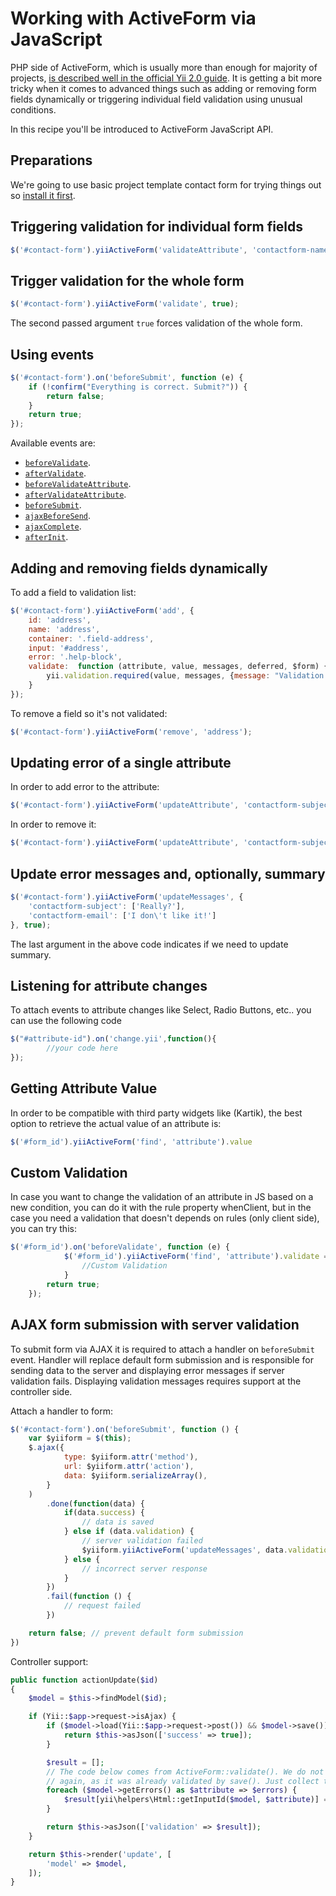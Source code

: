 Working with ActiveForm via JavaScript
======================================

PHP side of ActiveForm, which is usually more than enough for majority of projects,
[is described well in the official Yii 2.0 guide](http://www.yiiframework.com/doc-2.0/guide-input-forms.html). It is getting
a bit more tricky when it comes to advanced things such as adding or removing form fields dynamically or triggering individual
field validation using unusual conditions.

In this recipe you'll be introduced to ActiveForm JavaScript API.

Preparations
------------

We're going to use basic project template contact form for trying things out so [install it first](http://www.yiiframework.com/doc-2.0/guide-start-installation.html).

Triggering validation for individual form fields
------------------------------------------------

```javascript
$('#contact-form').yiiActiveForm('validateAttribute', 'contactform-name');
```

Trigger validation for the whole form
-------------------------------------

```javascript
$('#contact-form').yiiActiveForm('validate', true);
```

The second passed argument `true` forces validation of the whole form.

Using events
------------

```javascript
$('#contact-form').on('beforeSubmit', function (e) {
	if (!confirm("Everything is correct. Submit?")) {
		return false;
	}
	return true;
});
```

Available events are:

- [`beforeValidate`](https://github.com/yiisoft/yii2/blob/master/framework/assets/yii.activeForm.js#L39).
- [`afterValidate`](https://github.com/yiisoft/yii2/blob/master/framework/assets/yii.activeForm.js#L50).
- [`beforeValidateAttribute`](https://github.com/yiisoft/yii2/blob/master/framework/assets/yii.activeForm.js#L64).
- [`afterValidateAttribute`](https://github.com/yiisoft/yii2/blob/master/framework/assets/yii.activeForm.js#L74).
- [`beforeSubmit`](https://github.com/yiisoft/yii2/blob/master/framework/assets/yii.activeForm.js#L83).
- [`ajaxBeforeSend`](https://github.com/yiisoft/yii2/blob/master/framework/assets/yii.activeForm.js#L93).
- [`ajaxComplete`](https://github.com/yiisoft/yii2/blob/master/framework/assets/yii.activeForm.js#L103).
- [`afterInit`](https://github.com/yiisoft/yii2/blob/master/framework/assets/yii.activeForm.js#L111).

Adding and removing fields dynamically
--------------------------------------

To add a field to validation list:

```javascript
$('#contact-form').yiiActiveForm('add', {
    id: 'address',
    name: 'address',
    container: '.field-address',
    input: '#address',
    error: '.help-block',
    validate:  function (attribute, value, messages, deferred, $form) {
        yii.validation.required(value, messages, {message: "Validation Message Here"});
    }
});
```

To remove a field so it's not validated:

```javascript
$('#contact-form').yiiActiveForm('remove', 'address');
```

Updating error of a single attribute
------------------------------------

In order to add error to the attribute:

```javascript
$('#contact-form').yiiActiveForm('updateAttribute', 'contactform-subject', ["I have an error..."]);
```

In order to remove it:

```javascript
$('#contact-form').yiiActiveForm('updateAttribute', 'contactform-subject', '');
```

Update error messages and, optionally, summary
----------------------------------------------

```javascript
$('#contact-form').yiiActiveForm('updateMessages', {
    'contactform-subject': ['Really?'],
    'contactform-email': ['I don\'t like it!']
}, true);
```

The last argument in the above code indicates if we need to update summary.

Listening for attribute changes
--------------------------------
To attach events to attribute changes like Select, Radio Buttons, etc.. you can use the following code

```javascript
$("#attribute-id").on('change.yii',function(){
        //your code here
});
```

Getting Attribute Value
-----------------------

In order to be compatible with third party widgets like (Kartik), the best option to retrieve the actual value of an attribute is:

```javascript
$('#form_id').yiiActiveForm('find', 'attribute').value
```

Custom Validation
-----------------

In case you want to change the validation of an attribute in JS based on a new condition, you can do it with the rule property whenClient, but in the case you need a validation that doesn't depends on rules (only client side), you can try this:

```javascript
$('#form_id').on('beforeValidate', function (e) {
            $('#form_id').yiiActiveForm('find', 'attribute').validate = function (attribute, value, messages, deferred, $form) {
                //Custom Validation
            }
        return true;
    });
```

AJAX form submission with server validation
-----------------

To submit form via AJAX it is required to attach a handler on `beforeSubmit` event. Handler will replace default form submission 
and is responsible for sending data to the server and displaying error messages if server validation fails. Displaying validation
messages requires support at the controller side.

Attach a handler to form: 

```js
$('#contact-form').on('beforeSubmit', function () {
    var $yiiform = $(this);
    $.ajax({
            type: $yiiform.attr('method'),
            url: $yiiform.attr('action'),
            data: $yiiform.serializeArray(),
        }
    )
        .done(function(data) {
            if(data.success) {
                // data is saved
            } else if (data.validation) {
                // server validation failed
                $yiiform.yiiActiveForm('updateMessages', data.validation, true); // renders validation messages at appropriate places
            } else {
                // incorrect server response
            }
        })
        .fail(function () {
            // request failed
        })

    return false; // prevent default form submission
})
```

Controller support:

```php
public function actionUpdate($id)
{
    $model = $this->findModel($id);

    if (Yii::$app->request->isAjax) {
        if ($model->load(Yii::$app->request->post()) && $model->save()) {
            return $this->asJson(['success' => true]);
        }

        $result = [];
        // The code below comes from ActiveForm::validate(). We do not need to validate the model
        // again, as it was already validated by save(). Just collect the messages.
        foreach ($model->getErrors() as $attribute => $errors) {
            $result[yii\helpers\Html::getInputId($model, $attribute)] = $errors;
        }

        return $this->asJson(['validation' => $result]);
    }

    return $this->render('update', [
        'model' => $model,
    ]);
}
```
